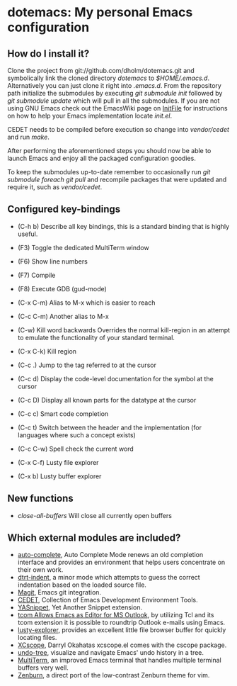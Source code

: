dotemacs: My personal Emacs configuration
=========================================

How do I install it?
--------------------

Clone the project from git://github.com/dholm/dotemacs.git and symbolically link
the cloned directory *dotemacs* to *$HOME/.emacs.d*. Alternatively you
can just clone it right into *.emacs.d*. From the repository path
initialize the submodules by executing *git submodule init* followed by
*git submodule update* which will pull in all the submodules. If you are
not using GNU Emacs check out the EmacsWiki page on
[InitFile](http://www.emacswiki.org/emacs/InitFile) for instructions on how to
help your Emacs implementation locate *init.el*.

CEDET needs to be compiled before execution so change into *vendor/cedet* and
run *make*.

After performing the aforementioned steps you should now be able to launch Emacs
and enjoy all the packaged configuration goodies.

To keep the submodules up-to-date remember to occasionally run *git submodule
foreach git pull* and recompile packages that were updated and require it,
such as *vendor/cedet*.


Configured key-bindings
-----------------------
 * (C-h b) Describe all key bindings, this is a standard binding that is highly
   useful.

 * (F3) Toggle the dedicated MultiTerm window
 * (F6) Show line numbers
 * (F7) Compile
 * (F8) Execute GDB (gud-mode)
 * (C-x C-m) Alias to M-x which is easier to reach
 * (C-c C-m) Another alias to M-x
 * (C-w) Kill word backwards
   Overrides the normal kill-region in an attempt to emulate the functionality
   of your standard terminal.
 * (C-x C-k) Kill region
 * (C-c .) Jump to the tag referred to at the cursor
 * (C-c d) Display the code-level documentation for the symbol at the cursor
 * (C-c D) Display all known parts for the datatype at the cursor
 * (C-c c) Smart code completion
 * (C-c t) Switch between the header and the implementation (for languages where
   such a concept exists)
 * (C-c C-w) Spell check the current word
 * (C-x C-f) Lusty file explorer
 * (C-x b) Lusty buffer explorer

New functions
-------------
 * *close-all-buffers* Will close all currently open buffers

 
Which external modules are included?
------------------------------------

 * [auto-complete](http://cx4a.org/software/auto-complete/), Auto Complete Mode
   renews an old completion interface and provides an environment that helps
   users concentrate on their own work.
 * [dtrt-indent](http://savannah.nongnu.org/projects/dtrt-indent/), a minor mode
   which attempts to guess the correct indentation based on the loaded source
   file.
 * [Magit](http://zagadka.vm.bytemark.co.uk/magit/), Emacs git integration.
 * [CEDET](http://cedet.sourceforge.net/), Collection of Emacs Development
   Environment Tools.
 * [YASnippet](http://yasnippet.googlecode.com/), Yet Another Snippet extension.
 * [tcom Allows Emacs as Editor for MS Outlook](http://wiki.tcl.tk/9198), by
   utilizing Tcl and its tcom extension it is possible to roundtrip Outlook
   e-mails using Emacs.
 * [lusty-explorer](http://www.emacsmirror.org/package/lusty-explorer.html),
   provides an excellent little file browser buffer for quickly locating files.
 * [XCscope](http://cscope.sourceforge.net/), Darryl Okahatas xcscope.el comes
   with the cscope package.
 * [undo-tree](http://www.dr-qubit.org/emacs.php), visualize and navigate
   Emacs' undo history in a tree.
 * [MultiTerm](http://www.emacswiki.org/MultiTerm), an improved Emacs terminal
   that handles multiple terminal buffers very well.
 * [Zenburn](http://github.com/bbatsov/zenburn-emacs), a direct port of the
   low-contrast Zenburn theme for vim.
